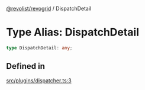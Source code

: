 [@revolist/revogrid](README.md) / DispatchDetail

# Type Alias: DispatchDetail

```ts
type DispatchDetail: any;
```

## Defined in

[src/plugins/dispatcher.ts:3](https://github.com/revolist/revogrid/blob/a649ddca5a4a20f5f68ee92610066873d77a049a/src/plugins/dispatcher.ts#L3)
